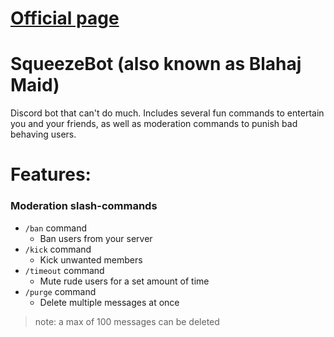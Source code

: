 # [Official page](https://isodiff.github.io/SqueezeBot/)

# SqueezeBot (also known as Blahaj Maid)  

Discord bot that can't do much. Includes several fun commands to entertain you and your friends, as well as moderation commands to punish bad behaving users.  

# Features:

### Moderation slash-commands
* `/ban` command
  * Ban users from your server   
* `/kick` command
  * Kick unwanted members  
* `/timeout` command
  * Mute rude users for a set amount of time    
* `/purge` command
  * Delete multiple messages at once
> note: a max of 100 messages can be deleted

